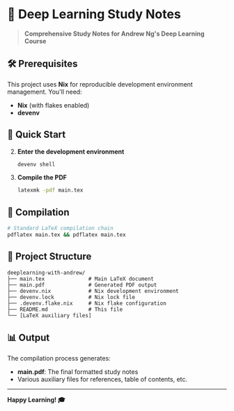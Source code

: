 # 🧠 Deep Learning Study Notes

> **Comprehensive Study Notes for Andrew Ng's Deep Learning Course**

## 🛠️ Prerequisites

This project uses **Nix** for reproducible development environment management. You'll need:

- **Nix** (with flakes enabled)
- **devenv**

## 🚀 Quick Start

2. **Enter the development environment**
   ```bash
   devenv shell
   ```
   
3. **Compile the PDF**
   ```bash
   latexmk -pdf main.tex
   ```

## 📖 Compilation

```bash
# Standard LaTeX compilation chain
pdflatex main.tex && pdflatex main.tex
```

## 📁 Project Structure

```
deeplearning-with-andrew/
├── main.tex              # Main LaTeX document
├── main.pdf              # Generated PDF output
├── devenv.nix            # Nix development environment
├── devenv.lock           # Nix lock file
├── .devenv.flake.nix     # Nix flake configuration
├── README.md             # This file
└── [LaTeX auxiliary files]
```

## 📊 Output

The compilation process generates:
- **main.pdf**: The final formatted study notes
- Various auxiliary files for references, table of contents, etc.
---

**Happy Learning! 🎓**